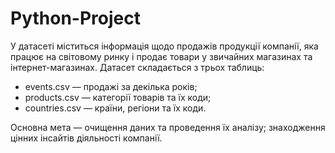 # Python-Project
У датасеті міститься інформація щодо продажів продукції компанії, яка працює на світовому ринку і продає товари у звичайних магазинах та інтернет-магазинах. Датасет складається з трьох таблиць:
* events.csv — продажі за декілька років;
* products.csv — категорії товарів та їх коди;
* countries.csv — країни, регіони та їх коди.
  
Основна мета — очищення даних та проведення їх аналізу; знаходження цінних інсайтів діяльності компанії.

